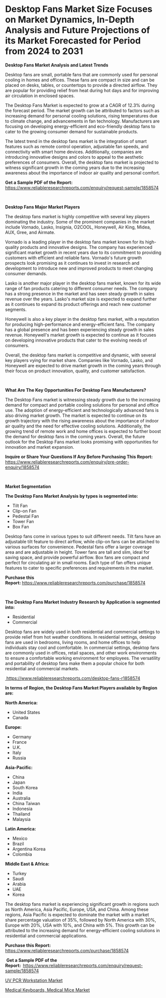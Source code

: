 <p><h1>Desktop Fans Market Size Focuses on Market Dynamics, In-Depth Analysis and Future Projections of its Market Forecasted for Period from 2024 to 2031</h1></p><p><strong>Desktop Fans Market Analysis and Latest Trends</strong></p>
<p><p>Desktop fans are small, portable fans that are commonly used for personal cooling in homes and offices. These fans are compact in size and can be placed on desks, tables, or countertops to provide a directed airflow. They are popular for providing relief from heat during hot days and for improving air circulation in enclosed spaces.</p><p>The Desktop Fans Market is expected to grow at a CAGR of 12.3% during the forecast period. The market growth can be attributed to factors such as increasing demand for personal cooling solutions, rising temperatures due to climate change, and advancements in fan technology. Manufacturers are focusing on developing energy-efficient and eco-friendly desktop fans to cater to the growing consumer demand for sustainable products.</p><p>The latest trend in the desktop fans market is the integration of smart features such as remote control operation, adjustable fan speeds, and connectivity with smart home devices. Additionally, companies are introducing innovative designs and colors to appeal to the aesthetic preferences of consumers. Overall, the desktop fans market is projected to witness significant growth in the coming years due to the increasing awareness about the importance of indoor air quality and personal comfort.</p></p>
<p><strong>Get a Sample PDF of the Report:&nbsp;</strong> <a href="https://www.reliableresearchreports.com/enquiry/request-sample/1858574">https://www.reliableresearchreports.com/enquiry/request-sample/1858574</a></p>
<p>&nbsp;</p>
<p><strong>Desktop Fans Major Market Players</strong></p>
<p><p>The desktop fans market is highly competitive with several key players dominating the industry. Some of the prominent companies in the market include Vornado, Lasko, Insignia, O2COOL, Honeywell, Air King, Midea, AUX, Gree, and Airmate.</p><p>Vornado is a leading player in the desktop fans market known for its high-quality products and innovative designs. The company has experienced significant market growth in recent years due to its commitment to providing customers with efficient and reliable fans. Vornado's future growth prospects look promising as it continues to invest in research and development to introduce new and improved products to meet changing consumer demands.</p><p>Lasko is another major player in the desktop fans market, known for its wide range of fan products catering to different consumer needs. The company has a strong presence in the market and has seen steady growth in sales revenue over the years. Lasko's market size is expected to expand further as it continues to expand its product offerings and reach new customer segments.</p><p>Honeywell is also a key player in the desktop fans market, with a reputation for producing high-performance and energy-efficient fans. The company has a global presence and has been experiencing steady growth in sales revenue. Honeywell's market growth is expected to continue as it focuses on developing innovative products that cater to the evolving needs of consumers.</p><p>Overall, the desktop fans market is competitive and dynamic, with several key players vying for market share. Companies like Vornado, Lasko, and Honeywell are expected to drive market growth in the coming years through their focus on product innovation, quality, and customer satisfaction.</p></p>
<p>&nbsp;</p>
<p><strong>What Are The Key Opportunities For Desktop Fans Manufacturers?</strong></p>
<p><p>The Desktop Fans market is witnessing steady growth due to the increasing demand for compact and portable cooling solutions for personal and office use. The adoption of energy-efficient and technologically advanced fans is also driving market growth. The market is expected to continue on its growth trajectory with the rising awareness about the importance of indoor air quality and the need for effective cooling solutions. Additionally, the growing trend of remote work and home offices is expected to further boost the demand for desktop fans in the coming years. Overall, the future outlook for the Desktop Fans market looks promising with opportunities for innovation and market expansion.</p></p>
<p><strong>Inquire or Share Your Questions If Any Before Purchasing This Report:</strong> <a href="https://www.reliableresearchreports.com/enquiry/pre-order-enquiry/1858574">https://www.reliableresearchreports.com/enquiry/pre-order-enquiry/1858574</a></p>
<p>&nbsp;</p>
<p><strong>Market Segmentation</strong></p>
<p><strong>The Desktop Fans Market Analysis by types is segmented into:</strong></p>
<p><ul><li>Tilt Fan</li><li>Clip-on Fan</li><li>Pedestal Fan</li><li>Tower Fan</li><li>Box Fan</li></ul></p>
<p><p>Desktop fans come in various types to suit different needs. Tilt fans have an adjustable tilt feature to direct airflow, while clip-on fans can be attached to various surfaces for convenience. Pedestal fans offer a larger coverage area and are adjustable in height. Tower fans are tall and slim, ideal for saving space, and provide powerful airflow. Box fans are compact and perfect for circulating air in small rooms. Each type of fan offers unique features to cater to specific preferences and requirements in the market.</p></p>
<p><strong>Purchase this Report:&nbsp;</strong><a href="https://www.reliableresearchreports.com/purchase/1858574">https://www.reliableresearchreports.com/purchase/1858574</a></p>
<p>&nbsp;</p>
<p><strong>The Desktop Fans Market Industry Research by Application is segmented into:</strong></p>
<p><ul><li>Residential</li><li>Commercial</li></ul></p>
<p><p>Desktop fans are widely used in both residential and commercial settings to provide relief from hot weather conditions. In residential settings, desktop fans are used in bedrooms, living rooms, and home offices to help individuals stay cool and comfortable. In commercial settings, desktop fans are commonly used in offices, retail spaces, and other work environments to ensure a comfortable working environment for employees. The versatility and portability of desktop fans make them a popular choice for both residential and commercial markets.</p></p>
<p><a href="https://www.reliableresearchreports.com/desktop-fans-r1858574">&nbsp;https://www.reliableresearchreports.com/desktop-fans-r1858574</a></p>
<p><strong>In terms of Region, the Desktop Fans Market Players available by Region are:</strong></p>
<p>
    <p> <strong> North America: </strong>
        <ul>
            <li>United States</li>
            <li>Canada</li>
        </ul>
        </p> 
    <p> <strong> Europe: </strong>
        <ul>
            <li>Germany</li>
            <li>France</li>
            <li>U.K.</li>
            <li>Italy</li>
            <li>Russia</li>
        </ul>
        </p> 
    <p> <strong> Asia-Pacific: </strong>
        <ul>
            <li>China</li>
            <li>Japan</li>
            <li>South Korea</li>
            <li>India</li>
            <li>Australia</li>
            <li>China Taiwan</li>
            <li>Indonesia</li>
            <li>Thailand</li>
            <li>Malaysia</li>
        </ul>
        </p> 
    <p> <strong> Latin America: </strong>
        <ul>
            <li>Mexico</li>
            <li>Brazil</li>
            <li>Argentina Korea</li>
            <li>Colombia</li>
        </ul>
        </p> 
    <p> <strong> Middle East & Africa: </strong>
        <ul>
            <li>Turkey</li>
            <li>Saudi</li>
            <li>Arabia</li>
            <li>UAE</li>
            <li>Korea</li>
        </ul>
    </p>
    </p>
<p><p>The desktop fans market is experiencing significant growth in regions such as North America, Asia Pacific, Europe, USA, and China. Among these regions, Asia Pacific is expected to dominate the market with a market share percentage valuation of 35%, followed by North America with 30%, Europe with 20%, USA with 10%, and China with 5%. This growth can be attributed to the increasing demand for energy-efficient cooling solutions in residential and commercial applications.</p></p>
<p><strong>Purchase this Report: </strong><a href="https://www.reliableresearchreports.com/purchase/1858574">https://www.reliableresearchreports.com/purchase/1858574</a></p>
<p>&nbsp;<strong>Get a Sample PDF of the Report:&nbsp;&nbsp;</strong><a href="https://www.reliableresearchreports.com/enquiry/request-sample/1858574">https://www.reliableresearchreports.com/enquiry/request-sample/1858574</a></p>
<p><strong></strong></p>
<p><p><a href="https://view.publitas.com/reportprime-1/uv-pcr-workstation-market-analysis-and-sze-forecasted-for-period-from-2024-to-2031/">UV PCR Workstation Market</a></p><p><a href="https://cat-emmental-94b.notion.site/Medical-Keyboards-Medical-Mice-Market-Competitive-Analysis-Market-Trends-and-Forecast-to-2031-e0a6d76ce5cd42b4905d5d9cf504e54f">Medical Keyboards, Medical Mice Market</a></p></p>